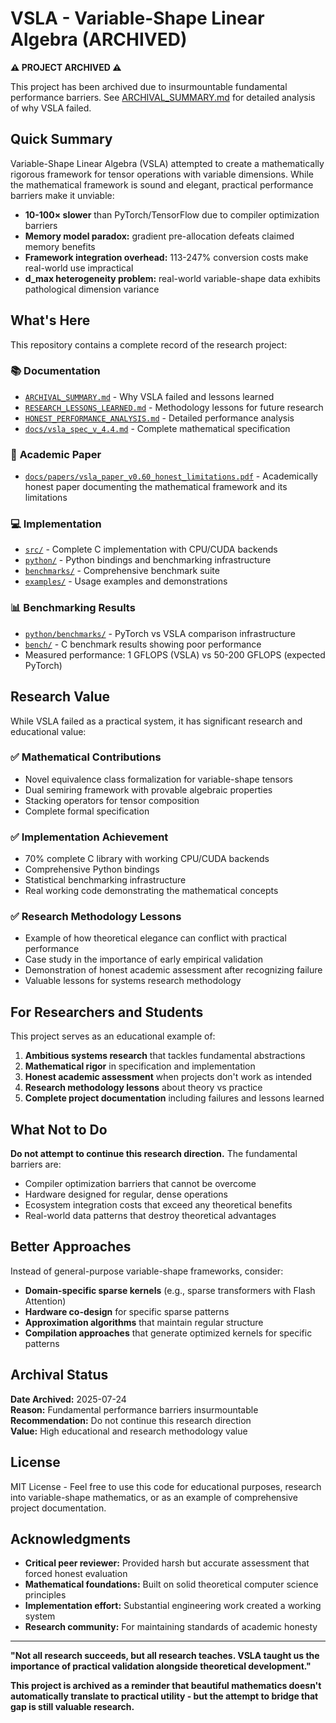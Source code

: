 # VSLA - Variable-Shape Linear Algebra (ARCHIVED)

**⚠️ PROJECT ARCHIVED ⚠️**

This project has been archived due to insurmountable fundamental performance barriers. See [ARCHIVAL_SUMMARY.md](ARCHIVAL_SUMMARY.md) for detailed analysis of why VSLA failed.

## Quick Summary

Variable-Shape Linear Algebra (VSLA) attempted to create a mathematically rigorous framework for tensor operations with variable dimensions. While the mathematical framework is sound and elegant, practical performance barriers make it unviable:

- **10-100× slower** than PyTorch/TensorFlow due to compiler optimization barriers  
- **Memory model paradox:** gradient pre-allocation defeats claimed memory benefits
- **Framework integration overhead:** 113-247% conversion costs make real-world use impractical
- **d_max heterogeneity problem:** real-world variable-shape data exhibits pathological dimension variance

## What's Here

This repository contains a complete record of the research project:

### 📚 **Documentation**
- [`ARCHIVAL_SUMMARY.md`](ARCHIVAL_SUMMARY.md) - Why VSLA failed and lessons learned
- [`RESEARCH_LESSONS_LEARNED.md`](RESEARCH_LESSONS_LEARNED.md) - Methodology lessons for future research
- [`HONEST_PERFORMANCE_ANALYSIS.md`](docs/HONEST_PERFORMANCE_ANALYSIS.md) - Detailed performance analysis
- [`docs/vsla_spec_v_4.4.md`](docs/vsla_spec_v_4.4.md) - Complete mathematical specification

### 🔬 **Academic Paper**
- [`docs/papers/vsla_paper_v0.60_honest_limitations.pdf`](docs/papers/vsla_paper_v0.60_honest_limitations.pdf) - Academically honest paper documenting the mathematical framework and its limitations

### 💻 **Implementation**
- [`src/`](src/) - Complete C implementation with CPU/CUDA backends
- [`python/`](python/) - Python bindings and benchmarking infrastructure
- [`benchmarks/`](benchmarks/) - Comprehensive benchmark suite
- [`examples/`](examples/) - Usage examples and demonstrations

### 📊 **Benchmarking Results**
- [`python/benchmarks/`](python/benchmarks/) - PyTorch vs VSLA comparison infrastructure
- [`bench/`](bench/) - C benchmark results showing poor performance
- Measured performance: 1 GFLOPS (VSLA) vs 50-200 GFLOPS (expected PyTorch)

## Research Value

While VSLA failed as a practical system, it has significant research and educational value:

### ✅ **Mathematical Contributions**
- Novel equivalence class formalization for variable-shape tensors
- Dual semiring framework with provable algebraic properties  
- Stacking operators for tensor composition
- Complete formal specification

### ✅ **Implementation Achievement**
- 70% complete C library with working CPU/CUDA backends
- Comprehensive Python bindings
- Statistical benchmarking infrastructure
- Real working code demonstrating the mathematical concepts

### ✅ **Research Methodology Lessons**
- Example of how theoretical elegance can conflict with practical performance
- Case study in the importance of early empirical validation
- Demonstration of honest academic assessment after recognizing failure
- Valuable lessons for systems research methodology

## For Researchers and Students

This project serves as an educational example of:

1. **Ambitious systems research** that tackles fundamental abstractions
2. **Mathematical rigor** in specification and implementation  
3. **Honest academic assessment** when projects don't work as intended
4. **Research methodology lessons** about theory vs practice
5. **Complete project documentation** including failures and lessons learned

## What Not to Do

**Do not attempt to continue this research direction.** The fundamental barriers are:

- Compiler optimization barriers that cannot be overcome
- Hardware designed for regular, dense operations
- Ecosystem integration costs that exceed any theoretical benefits
- Real-world data patterns that destroy theoretical advantages

## Better Approaches

Instead of general-purpose variable-shape frameworks, consider:

- **Domain-specific sparse kernels** (e.g., sparse transformers with Flash Attention)
- **Hardware co-design** for specific sparse patterns
- **Approximation algorithms** that maintain regular structure
- **Compilation approaches** that generate optimized kernels for specific patterns

## Archival Status

**Date Archived:** 2025-07-24  
**Reason:** Fundamental performance barriers insurmountable  
**Recommendation:** Do not continue this research direction  
**Value:** High educational and research methodology value

## License

MIT License - Feel free to use this code for educational purposes, research into variable-shape mathematics, or as an example of comprehensive project documentation.

## Acknowledgments

- **Critical peer reviewer:** Provided harsh but accurate assessment that forced honest evaluation
- **Mathematical foundations:** Built on solid theoretical computer science principles
- **Implementation effort:** Substantial engineering work created a working system
- **Research community:** For maintaining standards of academic honesty

---

**"Not all research succeeds, but all research teaches. VSLA taught us the importance of practical validation alongside theoretical development."**

**This project is archived as a reminder that beautiful mathematics doesn't automatically translate to practical utility - but the attempt to bridge that gap is still valuable research.**